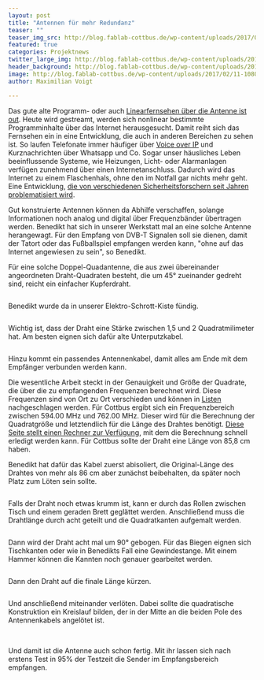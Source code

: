 ```yaml
---
layout: post
title: "Antennen für mehr Redundanz"
teaser: ""
teaser_img_src: http://blog.fablab-cottbus.de/wp-content/uploads/2017/02/11-1080x675.jpg
featured: true
categories: Projektnews
twitter_large_img: http://blog.fablab-cottbus.de/wp-content/uploads/2017/02/11-1080x675.jpg
header_background: http://blog.fablab-cottbus.de/wp-content/uploads/2017/02/11-1080x675.jpg
image: http://blog.fablab-cottbus.de/wp-content/uploads/2017/02/11-1080x675.jpg
author: Maximilian Voigt

---
```

<p>Das gute alte Programm- oder auch <a href="https://www.bitkom.org/Presse/Presseinformation/Videostreaming-verdraengt-nach-und-nach-klassisches-TV.html" target="_blank">Linearfernsehen über die Antenne ist out</a>. 
Heute wird gestreamt, werden sich nonlinear bestimmte Programminhalte über das Internet herausgesucht. 
Damit reiht sich das Fernsehen ein in eine Entwicklung, die auch in anderen Bereichen zu sehen ist.
 So laufen Telefonate immer häufiger über
 <a href="https://en.wikipedia.org/wiki/Voice_over_IP" target="_blank">Voice over IP</a> und Kurznachrichten über 
Whatsapp und Co. Sogar unser häusliches Leben beeinflussende Systeme, wie Heizungen, Licht- oder Alarmanlagen verfügen zunehmend
über einen Internetanschluss. Dadurch wird das Internet zu einem Flaschenhals, ohne den im Notfall gar nichts mehr geht.
 Eine Entwicklung, <a href="http://www1.wdr.de/radio/wdr5/sendungen/tagesgespraech/tg-neunundzwanzigster-november-100~_compage-2.html" target="_blank">die von verschiedenen Sicherheitsforschern seit Jahren problematisiert wird</a>.</p>
<p>Gut konstruierte Antennen können da Abhilfe verschaffen, solange Informationen noch analog und digital über Frequenzbänder übertragen werden. Benedikt hat 
sich in unserer Werkstatt mal an eine solche Antenne herangewagt. Für den Empfang von DVB-T Signalen soll sie dienen, 
damit der Tatort oder das Fußballspiel empfangen werden kann, "ohne auf das Internet angewiesen zu sein", so Benedikt.</p>
<p>Für eine solche Doppel-Quadantenne, die aus zwei übereinander angeordneten Draht-Quadraten besteht, die um 45° zueinander gedreht sind, reicht ein einfacher Kupferdraht.</p> 
<p style="text-align:center"><img src="http://blog.fablab-cottbus.de/wp-content/uploads/2017/02/11-300x199.jpg" alt=""  align="center">
<p>Benedikt wurde da in unserer Elektro-Schrott-Kiste fündig.</p>
<p style="text-align:center"><img src="http://blog.fablab-cottbus.de/wp-content/uploads/2017/02/1-300x199.jpg" alt="" align="center">
<p>Wichtig ist, dass der Draht eine Stärke zwischen 1,5 und 2 Quadratmilimeter hat.
 Am besten eignen sich dafür alte Unterputzkabel.</p> 
<p style="text-align:center"><img src="http://blog.fablab-cottbus.de/wp-content/uploads/2017/02/2-300x199.jpg" alt=""  align="center">
<p>Hinzu kommt ein passendes Antennenkabel, damit alles am Ende mit dem Empfänger verbunden werden kann.</p>
<p>Die wesentliche Arbeit steckt in der Genauigkeit und Größe der Quadrate, die über die zu empfangenden Frequenzen berechnet wird. 
Diese Frequenzen sind von Ort zu Ort verschieden und können in
 <a href="http://www.ueberallfernsehen.de/dvbtdownloads127.pdf" target="_blank">Listen </a>nachgeschlagen werden. 
Für Cottbus ergibt sich ein Frequenzbereich zwischen 594.00 MHz und 762.00 MHz. Dieser wird für die Berechnung der Quadratgröße
 und letztendlich für die Länge des Drahtes benötigt. <a href="http://www.cnet.de/41001557/die-beste-eigenbau-dvb-t-antenne-doppelquad-fuer-5-euro-basteln/3/"
 target="_blank">Diese Seite stellt einen Rechner zur Verfügung</a>, mit dem die Berechnung schnell erledigt werden kann.
 Für Cottbus sollte der Draht eine Länge von 85,8 cm haben.</p>
<p>Benedikt hat dafür das Kabel zuerst abisoliert, die Original-Länge des Drahtes von mehr als 86 cm aber zunächst beibehalten, 
da später noch Platz zum Löten sein sollte.</p>
<p style="text-align:center"><img src="http://blog.fablab-cottbus.de/wp-content/uploads/2017/02/3-300x199.jpg" alt=""  align="center">
<p>Falls der Draht noch etwas krumm ist, kann er durch das Rollen zwischen Tisch und einem geraden Brett geglättet werden. 
Anschließend muss die Drahtlänge durch acht geteilt und die Quadratkanten aufgemalt werden.</p>
<p style="text-align:center"><img src="http://blog.fablab-cottbus.de/wp-content/uploads/2017/02/4-300x199.jpg" alt="" calign="center">
<p>Dann wird der Draht acht mal um 90° gebogen. Für das Biegen eignen sich Tischkanten oder wie in Benedikts Fall
 eine Gewindestange. Mit einem Hammer können die Kannten noch genauer gearbeitet werden.</p> 
<p style="text-align:center"><img src="http://blog.fablab-cottbus.de/wp-content/uploads/2017/02/5-300x199.jpg" alt="" align="center">
<p>Dann den Draht auf die finale Länge kürzen.</p>
<p style="text-align:center"><img src="http://blog.fablab-cottbus.de/wp-content/uploads/2017/02/6-300x199.jpg" alt=""  align="center">
<p>Und anschließend miteinander verlöten. Dabei sollte die quadratische Konstruktion ein Kreislauf bilden, der 
in der Mitte an die beiden Pole des Antennenkabels angelötet ist. </p>
<img src="http://blog.fablab-cottbus.de/wp-content/uploads/2017/02/8-300x199.jpg" alt=""  align="center">
<img src="http://blog.fablab-cottbus.de/wp-content/uploads/2017/02/9-300x199.jpg" alt=""  align="center">
<p>Und damit ist die Antenne auch schon fertig. Mit ihr lassen sich nach erstens Test in 95% der Testzeit die Sender 
im Empfangsbereich empfangen.</p> 
<p style="text-align:center"><img src="http://blog.fablab-cottbus.de/wp-content/uploads/2017/02/10-300x199.jpg" alt="" align="center"></p>

